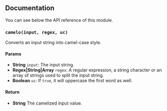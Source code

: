 ## Documentation

You can see below the API reference of this module.

### `camelo(input, regex, uc)`
Converts an input string into camel-case style.

#### Params
- **String** `input`: The input string.
- **Regex|String|Array** `regex`: A regular expression, a string character or an array of strings used to split the input string.
- **Boolean** `uc`: If `true`, it will uppercase the first word as well.

#### Return
- **String** The camelized input value.

